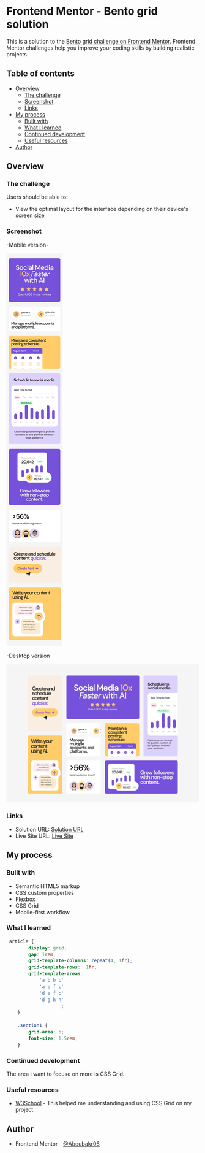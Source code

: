 # Frontend Mentor - Bento grid solution

This is a solution to the [Bento grid challenge on Frontend Mentor](https://www.frontendmentor.io/challenges/bento-grid-RMydElrlOj). Frontend Mentor challenges help you improve your coding skills by building realistic projects. 

## Table of contents

- [Overview](#overview)
  - [The challenge](#the-challenge)
  - [Screenshot](#screenshot)
  - [Links](#links)
- [My process](#my-process)
  - [Built with](#built-with)
  - [What I learned](#what-i-learned)
  - [Continued development](#continued-development)
  - [Useful resources](#useful-resources)
- [Author](#author)

## Overview

### The challenge

Users should be able to:

- View the optimal layout for the interface depending on their device's screen size

### Screenshot

-Mobile version-

![photo](./design/mobile-design.jpg)

 -Desktop version

![photo](./design/desktop-design.jpg)

### Links

- Solution URL: [Solution URL](https://www.frontendmentor.io/solutions/bento-grid-O07DTWczED)
- Live Site URL: [Live Site](https://musical-toffee-739d66.netlify.app/)

## My process

### Built with

- Semantic HTML5 markup
- CSS custom properties
- Flexbox
- CSS Grid
- Mobile-first workflow

### What I learned

```css
 article {
        display: grid;
        gap: 1rem;
        grid-template-columns: repeat(4, 1fr);
        grid-template-rows:  1fr;
        grid-template-areas: 
            'a b b c'
            'a e f c'
            'd e f c'
            'd g h h'
                    ;
    }
    
    .section1 {
        grid-area: b;
        font-size: 1.5rem;
    }
```

### Continued development

The area i want to focuse on more is CSS Grid.

### Useful resources

- [W3School](https://www.w3schools.com/cssref/pr_grid.php) - This helped me understanding and using CSS Grid on my project.

## Author

- Frontend Mentor - [@Aboubakr06](https://www.frontendmentor.io/profile/Aboubakr06)

